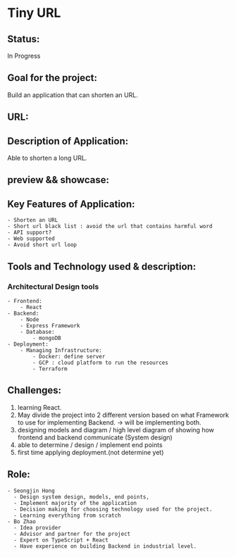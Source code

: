 # Tiny URL

## Status:

In Progress

## Goal for the project:

Build an application that can shorten an URL.

## URL:

## Description of Application:

Able to shorten a long URL.

## preview && showcase:

## Key Features of Application:

```
- Shorten an URL
- Short url black list : avoid the url that contains harmful word
- API support?
- Web supported
- Avoid short url loop
```

## Tools and Technology used & description:

### Architectural Design tools

```
- Frontend:
    - React
- Backend:
    - Node
    - Express Framework
    - Database:
        - mongoDB
- Deployment:
    - Managing Infrastructure:
        - Docker: define server
        - GCP : cloud platform to run the resources
        - Terraform

```

## Challenges:

1. learning React.
2. May divide the project into 2 different version based on what Framework to use for implementing Backend. -> will be implementing both.
3. designing models and diagram / high level diagram of showing how frontend and backend communicate (System design)
4. able to determine / design / implement end points
5. first time applying deployment.(not determine yet)

## Role:

```
- Seongjin Hong
  - Design system design, models, end points,
  - Implement majority of the application
  - Decision making for choosing technology used for the project.
  - Learning everything from scratch
- Bo Zhao
  - Idea provider
  - Advisor and partner for the project
  - Expert on TypeScript + React
  - Have experience on building Backend in industrial level.
```
